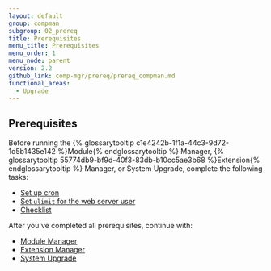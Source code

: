 ```yaml
---
layout: default
group: compman
subgroup: 02_prereq
title: Prerequisites
menu_title: Prerequisites
menu_order: 1
menu_node: parent
version: 2.2
github_link: comp-mgr/prereq/prereq_compman.md
functional_areas:
  - Upgrade
---
```


## Prerequisites
Before running the {% glossarytooltip c1e4242b-1f1a-44c3-9d72-1d5b1435e142 %}Module{% endglossarytooltip %} Manager, {% glossarytooltip 55774db9-bf9d-40f3-83db-b10cc5ae3b68 %}Extension{% endglossarytooltip %} Manager, or System Upgrade, complete the following tasks:

*	[Set up cron]({{page.baseurl}}comp-mgr/prereq/prereq_cron.html)
*	[Set `ulimit` for the web server user]({{page.baseurl}}comp-mgr/prereq/prereq_compman-ulimit.html)
*	[Checklist]({{page.baseurl}}comp-mgr/prereq/prereq_compman-checklist.html)

After you've completed all prerequisites, continue with:

*	[Module Manager]({{page.baseurl}}comp-mgr/module-man/compman-start.html)
*	[Extension Manager]({{page.baseurl}}comp-mgr/extens-man/extensman-main-pg.html)
*	[System Upgrade]({{page.baseurl}}comp-mgr/upgrader/upgrade-start.html)
